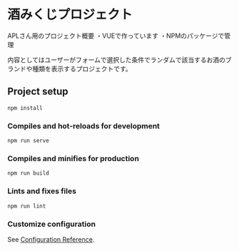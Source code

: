 # 酒みくじプロジェクト

APLさん用のプロジェクト概要
・VUEで作っています
・NPMのパッケージで管理

内容としてはユーザーがフォームで選択した条件でランダムで該当するお酒のブランドや種類を表示するプロジェクトです。

## Project setup
```
npm install
```

### Compiles and hot-reloads for development
```
npm run serve
```

### Compiles and minifies for production
```
npm run build
```

### Lints and fixes files
```
npm run lint
```

### Customize configuration
See [Configuration Reference](https://cli.vuejs.org/config/).
